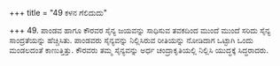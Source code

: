 +++
title = "49 ಕಳನ ಗೆಲಿದುದು"

+++
49. ಪಾಂಡವ ಹಾಗೂ ಕೌರವರ ಸೈನ್ಯ ಜಯವನ್ನು ಸಾಧಿಸುವ ತವಕದಿಂದ ಮುಂದೆ ಮುಂದೆ ಸರಿದು ಸೈನ್ಯ ಸಾಂದ್ರತೆಯನ್ನು ಹೆಚ್ಚಿಸಿತು. ಪಾಂಡವರು ಸೈನ್ಯವನ್ನು ನಿಲ್ಲಿಸಿರುವ ರೀತಿಯನ್ನು ನೋಡಿದಾಗ ಒಟ್ಟಾಗಿ ಒಂದು ಮಂಡಲದಂತೆ ಕಾಣುತ್ತಿತ್ತು. ಕೌರವರು ತಮ್ಮ ಸೈನ್ಯವನ್ನು ಅರ್ಧ ಚಂದ್ರಾಕೃತಿಯಲ್ಲಿ ನಿಲ್ಲಿಸಿ ಯುದ್ಧಕ್ಕೆ ಸಿದ್ಧರಾದರು.